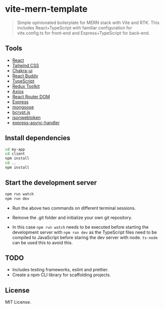 # vite-mern-template

> Simple opinionated boilerplate for MERN stack with Vite and RTK.
> This includes React+TypeScript with familiar configuration for vite.config.ts for front-end and Express+TypeScript for back-end.

## Tools

- [React](https://reactjs.org/)
- [Tailwind CSS](https://tailwindcss.com/)
- [Chakra-ui](https://chakra-ui.com/)
- [React Buddy](https://react-buddy.com/)
- [TypeScript](https://www.typescriptlang.org/)
- [Redux Toolkit](https://redux-toolkit.js.org/)
- [Axios](https://axios-http.com/)
- [React Router DOM](https://reactrouter.com/)
- [Express](https://expressjs.com/)
- [mongoose](https://mongoosejs.com/)
- [bcrypt.js](https://www.npmjs.com/package/bcryptjs)
- [jsonwebtoken](https://www.npmjs.com/package/jsonwebtoken)
- [express-async-handler](https://www.npmjs.com/package/express-async-handler)

## Install dependencies

```bash
cd my-app
cd client
npm install
cd ..
npm install
```

## Start the development server

```bash
npm run watch
npm run dev
```

- Run the above two commands on different terminal sessions.

- Remove the .git folder and initialize your own git repository.
- In this case `npm run watch` needs to be executed before starting the development server with `npm run dev` as the TypeScript files need to be compiled to JavaScript before staring the dev server with node. `ts-node` can be used this to avoid this.

## TODO

- Includes testing frameworks, eslint and prettier.
- Create a npm CLI library for scaffolding projects.

## License

MIT License.

